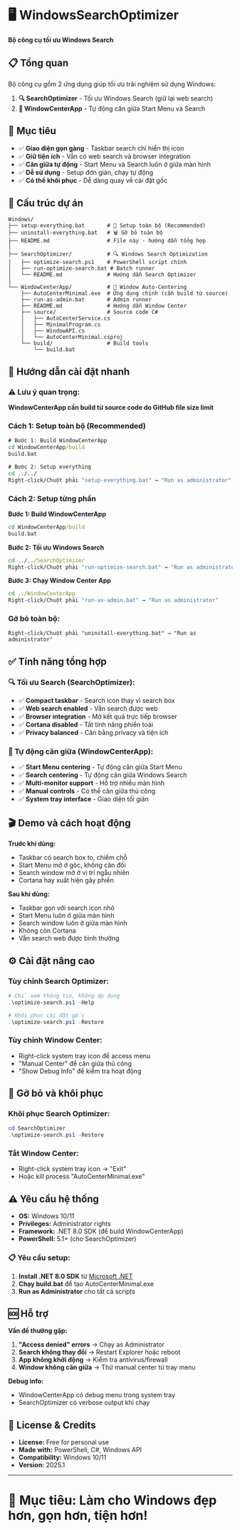 # 🖥️ WindowsSearchOptimizer
**Bộ công cụ tối ưu Windows Search**

## 📋 Tổng quan

Bộ công cụ gồm 2 ứng dụng giúp tối ưu trải nghiệm sử dụng Windows:

1. **🔍 SearchOptimizer** - Tối ưu Windows Search (giữ lại web search)
2. **🎯 WindowCenterApp** - Tự động căn giữa Start Menu và Search

## 🎯 Mục tiêu

- ✅ **Giao diện gọn gàng** - Taskbar search chỉ hiển thị icon
- ✅ **Giữ tiện ích** - Vẫn có web search và browser integration  
- ✅ **Căn giữa tự động** - Start Menu và Search luôn ở giữa màn hình
- ✅ **Dễ sử dụng** - Setup đơn giản, chạy tự động
- ✅ **Có thể khôi phục** - Dễ dàng quay về cài đặt gốc

## 📁 Cấu trúc dự án

```
Windows/
├── setup-everything.bat       # 🚀 Setup toàn bộ (Recommended)
├── uninstall-everything.bat   # 🗑️ Gỡ bỏ toàn bộ
├── README.md                  # File này - hướng dẫn tổng hợp
│
├── SearchOptimizer/           # 🔍 Windows Search Optimization
│   ├── optimize-search.ps1    # PowerShell script chính
│   ├── run-optimize-search.bat # Batch runner
│   └── README.md              # Hướng dẫn Search Optimizer
│
└── WindowCenterApp/           # 🎯 Window Auto-Centering
    ├── AutoCenterMinimal.exe  # Ứng dụng chính (cần build từ source)
    ├── run-as-admin.bat       # Admin runner
    ├── README.md              # Hướng dẫn Window Center
    ├── source/                # Source code C#
    │   ├── AutoCenterService.cs
    │   ├── MinimalProgram.cs
    │   ├── WindowAPI.cs
    │   └── AutoCenterMinimal.csproj
    └── build/                 # Build tools
        └── build.bat
```

## 🚀 Hướng dẫn cài đặt nhanh

### ⚠️ **Lưu ý quan trọng:**
**WindowCenterApp cần build từ source code do GitHub file size limit**

### Cách 1: Setup toàn bộ (Recommended)
```cmd
# Bước 1: Build WindowCenterApp
cd WindowCenterApp/build
build.bat

# Bước 2: Setup everything
cd ../../
Right-click/Chuột phải "setup-everything.bat" → "Run as administrator"
```

### Cách 2: Setup từng phần
**Bước 1: Build WindowCenterApp**
```cmd
cd WindowCenterApp/build
build.bat
```

**Bước 2: Tối ưu Windows Search**
```cmd
cd ../../SearchOptimizer
Right-click/Chuột phải "run-optimize-search.bat" → "Run as administrator"
```

**Bước 3: Chạy Window Center App**  
```cmd
cd ../WindowCenterApp
Right-click/Chuột phải "run-as-admin.bat" → "Run as administrator"
```

### Gỡ bỏ toàn bộ:
```
Right-click/Chuột phải "uninstall-everything.bat" → "Run as administrator"
```

## ✅ Tính năng tổng hợp

### 🔍 Tối ưu Search (SearchOptimizer):
- ✅ **Compact taskbar** - Search icon thay vì search box
- ✅ **Web search enabled** - Vẫn search được web
- ✅ **Browser integration** - Mở kết quả trực tiếp browser
- ✅ **Cortana disabled** - Tắt tính năng phiền toái
- ✅ **Privacy balanced** - Cân bằng privacy và tiện ích

### 🎯 Tự động căn giữa (WindowCenterApp):
- ✅ **Start Menu centering** - Tự động căn giữa Start Menu
- ✅ **Search centering** - Tự động căn giữa Windows Search
- ✅ **Multi-monitor support** - Hỗ trợ nhiều màn hình
- ✅ **Manual controls** - Có thể căn giữa thủ công
- ✅ **System tray interface** - Giao diện tối giản

## 🎬 Demo và cách hoạt động

**Trước khi dùng:**
- Taskbar có search box to, chiếm chỗ
- Start Menu mở ở góc, không cân đối
- Search window mở ở vị trí ngẫu nhiên
- Cortana hay xuất hiện gây phiền

**Sau khi dùng:**
- Taskbar gọn với search icon nhỏ
- Start Menu luôn ở giữa màn hình
- Search window luôn ở giữa màn hình  
- Không còn Cortana
- Vẫn search web được bình thường

## ⚙️ Cài đặt nâng cao

### Tùy chỉnh Search Optimizer:
```powershell
# Chỉ xem thông tin, không áp dụng
.\optimize-search.ps1 -Help

# Khôi phục cài đặt gốc
.\optimize-search.ps1 -Restore
```

### Tùy chỉnh Window Center:
- Right-click system tray icon để access menu
- "Manual Center" để căn giữa thủ công
- "Show Debug Info" để kiểm tra hoạt động

## 🔄 Gỡ bỏ và khôi phục

### Khôi phục Search Optimizer:
```powershell
cd SearchOptimizer
.\optimize-search.ps1 -Restore
```

### Tắt Window Center:
- Right-click system tray icon → "Exit"
- Hoặc kill process "AutoCenterMinimal.exe"

## ⚠️ Yêu cầu hệ thống

- **OS:** Windows 10/11
- **Privileges:** Administrator rights
- **Framework:** .NET 8.0 SDK (để build WindowCenterApp)
- **PowerShell:** 5.1+ (cho SearchOptimizer)

### 📋 Yêu cầu setup:
1. **Install .NET 8.0 SDK** từ [Microsoft .NET](https://dotnet.microsoft.com/download)
2. **Chạy build.bat** để tạo AutoCenterMinimal.exe
3. **Run as Administrator** cho tất cả scripts

## 🆘 Hỗ trợ

**Vấn đề thường gặp:**

1. **"Access denied" errors** → Chạy as Administrator
2. **Search không thay đổi** → Restart Explorer hoặc reboot
3. **App không khởi động** → Kiểm tra antivirus/firewall
4. **Window không căn giữa** → Thử manual center từ tray menu

**Debug info:**
- WindowCenterApp có debug menu trong system tray
- SearchOptimizer có verbose output khi chạy

## 📝 License & Credits

- **License:** Free for personal use
- **Made with:** PowerShell, C#, Windows API
- **Compatibility:** Windows 10/11
- **Version:** 2025.1

---
# 🎯 Mục tiêu: Làm cho Windows đẹp hơn, gọn hơn, tiện hơn!
